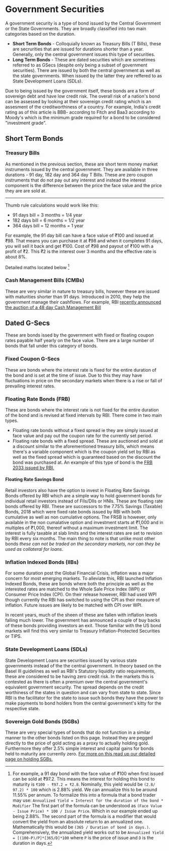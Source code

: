 # Government Securities
A government security is a type of bond issued by the Central Government or the State Governments. They are broadly classified into two main categories based on the duration.

* **Short Term Bonds** - Colloquially known as Treasury Bills (T Bills), these are secrurities that are issued for durations shorter than a year. Generally, only the central government issues this type of securities.
* **Long Term Bonds** - These are dated securities which are sometimes referred to as GSecs (despite only being a subset of government securities). There are issued by both the central government as well as the state governments. When issued by the latter they are reffered to as State Development Loans (SDLs).

Due to being issued by the government itself, these bonds are a form of sovereign debt and have low credit risk. The overall risk of a nation's bond can be assessed by looking at their sovereign credit rating which is an assesment of the creditworthiness of a country. For example, India's credit rating as of this article is BBB- according to Fitch and Baa3 according to Moody's which is the minimum grade required for a bond to be considered "investment grade".

## Short Term Bonds

### Treasury Bills

As mentioned in the previous section, these are short term money market instruments issued by the central government. They are available in three durations - 91 day, 182 day and 364 day T Bills. These are zero coupon instruments that do not pay out any interest and instead the interest component is the difference between the price the face value and the price they are are sold at.

---
Thumb rule calculations would work like this: 
* 91 days bill = 3 months = 1/4 year
* 182 days bill = 6 months = 1/2 year
* 364 days bill = 12 months = 1 year

For example, the 91 day bill can have a face value of ₹100 and issued at ₹98. That means you can purchase it at ₹98 and when it completes 91 days, you will sell it back and get ₹100. Cost of ₹98 and payout of ₹100 with a profit of ₹2. This ₹2 is the interest over 3 months and the effective rate is about 8%.

Detailed maths located below [^1]

### Cash Management Bills (CMBs)
These are very similar in nature to treasury bills, however these are issued with maturities shorter than 91 days. Introduced in 2010, they help the government manage their cashflows. For example, RBI [recently announced the auction of a 48 day Cash Management Bill](https://www.rbi.org.in/scripts/BS_PressReleaseDisplay.aspx?prid=49282)


## Dated G-Secs
These are bonds issed by the government with fixed or floating coupon rates payable half yearly on the face value. There are a large number of bonds that fall under this category of bonds.

### Fixed Coupon G-Secs
These are bonds where the interest rate is fixed for the entire duration of the bond and is set at the time of issue. Due to this they may have fluctuations in price on the secondary markets when there is a rise or fall of prevailing interest rates.

### Floating Rate Bonds (FRB)
These are bonds where the interest rate is not fixed for the entire duration of the bond and is revised at fixed intervals by RBI. There come in two main types.

* Floating rate bonds without a fixed spread ie they are simply issued at face value and pay out the coupon rate for the currently set period.
* Floating rate bonds with a fixed spread. These are auctioned and sold at a discount similar to the aforementioned treasury bills, which means there's a variable component which is the coupon yield set by RBI as well as the fixed spread which is guaranteed based on the discount the bond was purchased at. An example of this type of bond is the [FRB 2033 issued by RBI.](https://www.rbi.org.in/scripts/BS_PressReleaseDisplay.aspx?prid=50728)

#### Floating Rate Savings Bond
Retail investors also have the option to invest in Floating Rate Savings Bonds offered by RBI which are a simple way to hold government bonds for individual retail investors instead of FIIs/DIIs or HNIs. These are floating rate bonds offered by RBI. These are successors to the 7.75% Savings (Taxable) Bonds, 2018 which were fixed rate bonds issued by RBI with both cumulative as well as non cumulative options. The FRSB is however, only available in the non cumalative option and investment starts at ₹1,000 and in multiples of ₹1,000, thereof without a maximum investment limit. 
The interest is fully taxable at slab limits and the interest rates are set to revision by RBI every six months. The main thing to note is that unlike most other bonds *these can not be traded on the secondary markets, nor can they be used as collateral for loans*. 

### Inflation Indexed Bonds (IIBs)
For some duration post the Global Financial Crisis, inflation was a major concern for most emerging markets. To alleviate this, RBI launched Inflation Indexed Bonds, these are bonds where both the principle as well as the interested rates are matched to the Whole Sale Price Index (WPI) or Consumer Price Index (CPI). On their release however, RBI had used WPI though currently the RBI has switched to using the CPI as their measure of inflation. Future issues are likely to be matched with CPI over WPI.

In recent years, much of the sheen of these are fallen with inflation levels falling much lower. The government has announced a couple of buy backs of these bonds providing investors an exit. Those familiar with the US bond markets will find this very similar to Treasury Inflation-Protected Securities or TIPS.

### State Development Loans (SDLs)
State Development Loans are securities issued by various state governments instead of the the central government. In theory based on the Basel III guidelines as well as RBI's Statutory liquidity ratio requirements, these are considered to be having zero credit risk. 
In the markets this is contested as there is often a premium over the central government's equivalent government security. The spread depends on the credit worthiness of the states in question and can vary from state to state. Since RBI is the facilitator for the state to issue such bonds they have the power to make payments to bond holders from the central government's kitty for the respective state.

### Sovereign Gold Bonds (SGBs)
These are very special types of bonds that do not function in a similar manner to the other bonds listed on this page. Instead they are pegged directly to the price of gold acting as a proxy to actually holding gold. Furthermore they offer 2.5% simple interest and capital gains for bonds held to maturity are currently zero. [For more on this read up our detailed page on holding SGBs.](https://UNDER-CONSTRUCTION)

 

[^1]: For example, a 91 day bond with the face value of ₹100 when first issued can be sold at ₹97.2. This means the interest for holding this bond to maturity is `₹100 - ₹97.2 = ₹2.8`. Nominally, this yield would be `(2.8/ 97.2) * 100` which is 2.88% yield. We can annualize this to be around 11.55% per annum.
To formalize this into a formula that a bond trader may use:
`Annualized Yield = Interest for the duration of the bond * Modifier`
The first part of the formula can be understood as `(Face Value - Issue Price) * 100 / Issue Price`. Which in our example ended up being 2.88%. The second part of the formula is a modifier that would convert the yield from an absolute return to an annualized one. Mathematically this would be `(365 / Duration of bond in days.)`.
Comprehensively, the annualized yield works out to be `Annualized Yield = [(100-P)/P]*[365/D]*100` where `P` is the price of issue and `D` is the duration in days.
